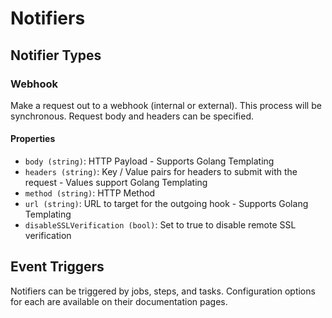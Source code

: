 # Notifiers #

## Notifier Types ##

### Webhook ###

Make a request out to a webhook (internal or external).  This process will be synchronous.  Request body and headers can be specified.

#### Properties ####

* `body (string)`: HTTP Payload - Supports Golang Templating
* `headers (string)`: Key / Value pairs for headers to submit with the request - Values support Golang Templating
* `method (string)`: HTTP Method
* `url (string)`: URL to target for the outgoing hook - Supports Golang Templating
* `disableSSLVerification (bool)`: Set to true to disable remote SSL verification

## Event Triggers ##

Notifiers can be triggered by jobs, steps, and tasks.  Configuration options for each are available on their documentation pages.
